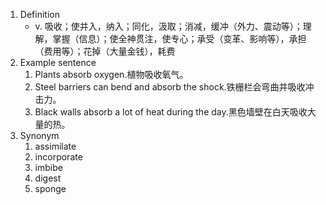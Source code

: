 1. Definition
	- v. 吸收；使并入，纳入；同化，汲取；消减，缓冲（外力、震动等）；理解，掌握（信息）；使全神贯注，使专心；承受（变革、影响等），承担（费用等）；花掉（大量金钱），耗费
2. Example sentence
	1. Plants absorb oxygen.植物吸收氧气。
	2. Steel barriers can bend and absorb the shock.铁栅栏会弯曲并吸收冲击力。
	3. Black walls absorb a lot of heat during the day.黑色墙壁在白天吸收大量的热。
3. Synonym
	1. assimilate
	2. incorporate
	3. imbibe
	4. digest
	5. sponge
	